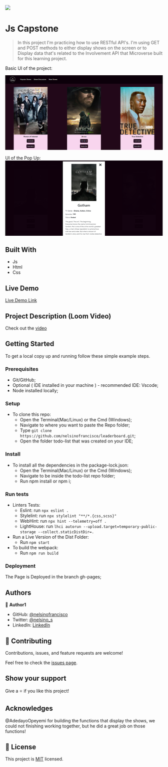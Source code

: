 ![](https://img.shields.io/badge/Microverse-blueviolet)

# Js Capstone

> In this project I'm practicing how to use RESTful API's. I'm using GET and POST methods to either display shows on the screen or to Display data that's related to the Involvement API that Microverse built for this learning project.

Basic UI of the project:

![screenshot](./screenshot1.png)

UI of the Pop Up:
![screenshot](screenshot2.png)

## Built With

- Js
- Html
- Css

## Live Demo

[Live Demo Link](https://nelsinofrancisco.github.io/JSCapstone/)

## Project Description (Loom Video)

Check out the [video](https://www.loom.com/share/cfc64e65a3af494998491ee142811a67)

## Getting Started

To get a local copy up and running follow these simple example steps.

### Prerequisites

- Git/GitHub;
- Optional ( IDE installed in your machine ) - recommended IDE: Vscode;
- Node installed locally;

### Setup

- To clone this repo:
  - Open the Terminal(Mac/Linux) or the Cmd (Windows);
  - Navigate to where you want to paste the Repo folder;
  - Type `git clone https://github.com/nelsinofrancisco/leaderboard.git`;
  - Open the folder todo-list that was created on your IDE;

### Install

- To install all the dependencies in the package-lock.json:
  - Open the Terminal(Mac/Linux) or the Cmd (Windows);
  - Navigate to be inside the todo-list repo folder;
  - Run npm install or npm i;
  
### Run tests

- Linters Tests:
  - Eslint: run `npx eslint .`
  - Stylelint: run `npx stylelint "**/*.{css,scss}"`
  - WebHint: run `npx hint --telemetry=off .`
  - LightHouse: run `lhci autorun --upload.target=temporary-public-storage --collect.staticDistDir=.`
- Run a Live Version of the Dist Folder:
  - Run `npm start`
- To build the webpack:
  - Run `npm run build`

### Deployment

The Page is Deployed in the branch gh-pages;

## Authors

👤 **Author1**

- GitHub: [@nelsinofrancisco](https://github.com/nelsinofrancisco)
- Twitter: [@nelsino_s](https://twitter.com/nelsino_s)
- LinkedIn: [LinkedIn](https://www.linkedin.com/in/nelsino-francisco-de-souza-neto-ab60a7166/)

## 🤝 Contributing

Contributions, issues, and feature requests are welcome!

Feel free to check the [issues page](../../issues/).

## Show your support

Give a ⭐️ if you like this project!

## Acknowledges

@AdedayoOpeyemi for building the functions that display the shows, we could not finishing working together, but he did a great job on those functions!
## 📝 License

This project is [MIT](./MIT.md) licensed.

